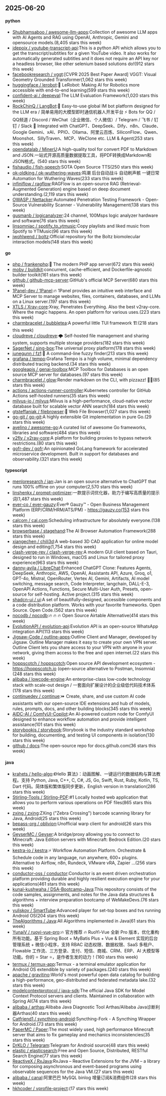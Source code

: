 ## 2025-06-20

#### python
* [Shubhamsaboo / awesome-llm-apps](https://github.com/Shubhamsaboo/awesome-llm-apps):Collection of awesome LLM apps with AI Agents and RAG using OpenAI, Anthropic, Gemini and opensource models.(8,405 stars this week)
* [jdepoix / youtube-transcript-api](https://github.com/jdepoix/youtube-transcript-api):This is a python API which allows you to get the transcript/subtitles for a given YouTube video. It also works for automatically generated subtitles and it does not require an API key nor a headless browser, like other selenium based solutions do!(912 stars this week)
* [facebookresearch / vggt](https://github.com/facebookresearch/vggt):[CVPR 2025 Best Paper Award] VGGT: Visual Geometry Grounded Transformer(1,062 stars this week)
* [huggingface / lerobot](https://github.com/huggingface/lerobot):🤗 LeRobot: Making AI for Robotics more accessible with end-to-end learning(599 stars this week)
* [confident-ai / deepeval](https://github.com/confident-ai/deepeval):The LLM Evaluation Framework(1,020 stars this week)
* [RockChinQ / LangBot](https://github.com/RockChinQ/LangBot):🤩 Easy-to-use global IM bot platform designed for the LLM era / 简单易用的大模型即时通信机器人开发平台 ⚡️ Bots for QQ / QQ频道 / Discord / WeChat（企业微信、个人微信）/ Telegram / 飞书 / 钉钉 / Slack 🧩 Integrated with ChatGPT、DeepSeek、Dify、n8n、Claude、Google Gemini、xAI、PPIO、Ollama、阿里云百炼、SiliconFlow、Qwen、Moonshot、SillyTraven、MCP、WeClone etc. LLM & Agent(253 stars this week)
* [opendatalab / MinerU](https://github.com/opendatalab/MinerU):A high-quality tool for convert PDF to Markdown and JSON.一站式开源高质量数据提取工具，将PDF转换成Markdown和JSON格式。(540 stars this week)
* [fishaudio / fish-speech](https://github.com/fishaudio/fish-speech):SOTA Open Source TTS(250 stars this week)
* [ok-oldking / ok-wuthering-waves](https://github.com/ok-oldking/ok-wuthering-waves):鸣潮 后台自动战斗 自动刷声骸 一键日常 Automation for Wuthering Waves(233 stars this week)
* [infiniflow / ragflow](https://github.com/infiniflow/ragflow):RAGFlow is an open-source RAG (Retrieval-Augmented Generation) engine based on deep document understanding.(2,119 stars this week)
* [OWASP / Nettacker](https://github.com/OWASP/Nettacker):Automated Penetration Testing Framework - Open-Source Vulnerability Scanner - Vulnerability Management(138 stars this week)
* [gusmanb / logicanalyzer](https://github.com/gusmanb/logicanalyzer):24 channel, 100Msps logic analyzer hardware and software(76 stars this week)
* [linsomniac / spotify_to_ytmusic](https://github.com/linsomniac/spotify_to_ytmusic):Copy playlists and liked music from Spotify to YTMusic(96 stars this week)
* [jwohlwend / boltz](https://github.com/jwohlwend/boltz):Official repository for the Boltz biomolecular interaction models(148 stars this week)

#### go
* [php / frankenphp](https://github.com/php/frankenphp):🧟 The modern PHP app server(672 stars this week)
* [moby / buildkit](https://github.com/moby/buildkit):concurrent, cache-efficient, and Dockerfile-agnostic builder toolkit(161 stars this week)
* [github / github-mcp-server](https://github.com/github/github-mcp-server):GitHub's official MCP Server(680 stars this week)
* [1Panel-dev / 1Panel](https://github.com/1Panel-dev/1Panel):🔥 1Panel provides an intuitive web interface and MCP Server to manage websites, files, containers, databases, and LLMs on a Linux server.(197 stars this week)
* [XTLS / Xray-core](https://github.com/XTLS/Xray-core):Xray, Penetrates Everything. Also the best v2ray-core. Where the magic happens. An open platform for various uses.(223 stars this week)
* [charmbracelet / bubbletea](https://github.com/charmbracelet/bubbletea):A powerful little TUI framework 🏗(218 stars this week)
* [cloudreve / cloudreve](https://github.com/cloudreve/cloudreve):🌩 Self-hosted file management and sharing system, supports multiple storage providers(182 stars this week)
* [SagerNet / sing-box](https://github.com/SagerNet/sing-box):The universal proxy platform(178 stars this week)
* [junegunn / fzf](https://github.com/junegunn/fzf):🌸 A command-line fuzzy finder(213 stars this week)
* [grafana / tempo](https://github.com/grafana/tempo):Grafana Tempo is a high volume, minimal dependency distributed tracing backend.(34 stars this week)
* [googleapis / genai-toolbox](https://github.com/googleapis/genai-toolbox):MCP Toolbox for Databases is an open source MCP server for databases.(97 stars this week)
* [charmbracelet / glow](https://github.com/charmbracelet/glow):Render markdown on the CLI, with pizzazz! 💅🏻(85 stars this week)
* [actions / actions-runner-controller](https://github.com/actions/actions-runner-controller):Kubernetes controller for GitHub Actions self-hosted runners(35 stars this week)
* [milvus-io / milvus](https://github.com/milvus-io/milvus):Milvus is a high-performance, cloud-native vector database built for scalable vector ANN search(184 stars this week)
* [gtsteffaniak / filebrowser](https://github.com/gtsteffaniak/filebrowser):📂 Web File Browser(1,027 stars this week)
* [go-git / go-git](https://github.com/go-git/go-git):A highly extensible Git implementation in pure Go.(29 stars this week)
* [avelino / awesome-go](https://github.com/avelino/awesome-go):A curated list of awesome Go frameworks, libraries and software(484 stars this week)
* [v2fly / v2ray-core](https://github.com/v2fly/v2ray-core):A platform for building proxies to bypass network restrictions.(80 stars this week)
* [gofr-dev / gofr](https://github.com/gofr-dev/gofr):An opinionated GoLang framework for accelerated microservice development. Built in support for databases and observability.(321 stars this week)

#### typescript
* [menloresearch / jan](https://github.com/menloresearch/jan):Jan is an open source alternative to ChatGPT that runs 100% offline on your computer(2,570 stars this week)
* [linshenkx / prompt-optimizer](https://github.com/linshenkx/prompt-optimizer):一款提示词优化器，助力于编写高质量的提示词(1,487 stars this week)
* [ever-co / ever-gauzy](https://github.com/ever-co/ever-gauzy):Ever® Gauzy™ - Open Business Management Platform (ERP/CRM/HRM/ATS/PM) - https://gauzy.co(153 stars this week)
* [calcom / cal.com](https://github.com/calcom/cal.com):Scheduling infrastructure for absolutely everyone.(138 stars this week)
* [browserbase / stagehand](https://github.com/browserbase/stagehand):The AI Browser Automation Framework(288 stars this week)
* [xiangechen / chili3d](https://github.com/xiangechen/chili3d):A web-based 3D CAD application for online model design and editing(1,754 stars this week)
* [clash-verge-rev / clash-verge-rev](https://github.com/clash-verge-rev/clash-verge-rev):A modern GUI client based on Tauri, designed to run in Windows, macOS and Linux for tailored proxy experience(963 stars this week)
* [danny-avila / LibreChat](https://github.com/danny-avila/LibreChat):Enhanced ChatGPT Clone: Features Agents, DeepSeek, Anthropic, AWS, OpenAI, Assistants API, Azure, Groq, o1, GPT-4o, Mistral, OpenRouter, Vertex AI, Gemini, Artifacts, AI model switching, message search, Code Interpreter, langchain, DALL-E-3, OpenAPI Actions, Functions, Secure Multi-User Auth, Presets, open-source for self-hosting. Active project.(315 stars this week)
* [shadcn-ui / ui](https://github.com/shadcn-ui/ui):A set of beautifully-designed, accessible components and a code distribution platform. Works with your favorite frameworks. Open Source. Open Code.(562 stars this week)
* [nocodb / nocodb](https://github.com/nocodb/nocodb):🔥 🔥 🔥 Open Source Airtable Alternative(414 stars this week)
* [EvolutionAPI / evolution-api](https://github.com/EvolutionAPI/evolution-api):Evolution API is an open-source WhatsApp integration API(113 stars this week)
* [Jigsaw-Code / outline-apps](https://github.com/Jigsaw-Code/outline-apps):Outline Client and Manager, developed by Jigsaw. Outline Manager makes it easy to create your own VPN server. Outline Client lets you share access to your VPN with anyone in your network, giving them access to the free and open internet.(22 stars this week)
* [hoppscotch / hoppscotch](https://github.com/hoppscotch/hoppscotch):Open source API development ecosystem - https://hoppscotch.io (open-source alternative to Postman, Insomnia)(248 stars this week)
* [alibaba / lowcode-engine](https://github.com/alibaba/lowcode-engine):An enterprise-class low-code technology stack with scale-out design / 一套面向扩展设计的企业级低代码技术体系(178 stars this week)
* [continuedev / continue](https://github.com/continuedev/continue):⏩ Create, share, and use custom AI code assistants with our open-source IDE extensions and hub of models, rules, prompts, docs, and other building blocks(345 stars this week)
* [AIDC-AI / ComfyUI-Copilot](https://github.com/AIDC-AI/ComfyUI-Copilot):An AI-powered custom node for ComfyUI designed to enhance workflow automation and provide intelligent assistance(101 stars this week)
* [storybookjs / storybook](https://github.com/storybookjs/storybook):Storybook is the industry standard workshop for building, documenting, and testing UI components in isolation(130 stars this week)
* [github / docs](https://github.com/github/docs):The open-source repo for docs.github.com(36 stars this week)

#### java
* [krahets / hello-algo](https://github.com/krahets/hello-algo):《Hello 算法》：动画图解、一键运行的数据结构与算法教程。支持 Python, Java, C++, C, C#, JS, Go, Swift, Rust, Ruby, Kotlin, TS, Dart 代码。简体版和繁体版同步更新，English version in translation(286 stars this week)
* [Stirling-Tools / Stirling-PDF](https://github.com/Stirling-Tools/Stirling-PDF):#1 Locally hosted web application that allows you to perform various operations on PDF files(865 stars this week)
* [zxing / zxing](https://github.com/zxing/zxing):ZXing ("Zebra Crossing") barcode scanning library for Java, Android(25 stars this week)
* [bepass-org / oblivion](https://github.com/bepass-org/oblivion):Unofficial warp client for android(26 stars this week)
* [GeyserMC / Geyser](https://github.com/GeyserMC/Geyser):A bridge/proxy allowing you to connect to Minecraft: Java Edition servers with Minecraft: Bedrock Edition.(20 stars this week)
* [kestra-io / kestra](https://github.com/kestra-io/kestra):⚡ Workflow Automation Platform. Orchestrate & Schedule code in any language, run anywhere, 600+ plugins. Alternative to Airflow, n8n, Rundeck, VMware vRA, Zapier ...(256 stars this week)
* [conductor-oss / conductor](https://github.com/conductor-oss/conductor):Conductor is an event driven orchestration platform providing durable and highly resilient execution engine for your applications(461 stars this week)
* [kunal-kushwaha / DSA-Bootcamp-Java](https://github.com/kunal-kushwaha/DSA-Bootcamp-Java):This repository consists of the code samples, assignments, and notes for the Java data structures & algorithms + interview preparation bootcamp of WeMakeDevs.(76 stars this week)
* [yuliskov / SmartTube](https://github.com/yuliskov/SmartTube):Advanced player for set-top boxes and tvs running Android OS(204 stars this week)
* [TheAlgorithms / Java](https://github.com/TheAlgorithms/Java):All Algorithms implemented in Java(61 stars this week)
* [YunaiV / ruoyi-vue-pro](https://github.com/YunaiV/ruoyi-vue-pro):🔥 官方推荐 🔥 RuoYi-Vue 全新 Pro 版本，优化重构所有功能。基于 Spring Boot + MyBatis Plus + Vue & Element 实现的后台管理系统 + 微信小程序，支持 RBAC 动态权限、数据权限、SaaS 多租户、Flowable 工作流、三方登录、支付、短信、商城、CRM、ERP、AI 大模型等功能。你的 ⭐️ Star ⭐️，是作者生发的动力！(160 stars this week)
* [termux / termux-app](https://github.com/termux/termux-app):Termux - a terminal emulator application for Android OS extendible by variety of packages.(240 stars this week)
* [apache / gravitino](https://github.com/apache/gravitino):World's most powerful open data catalog for building a high-performance, geo-distributed and federated metadata lake.(32 stars this week)
* [modelcontextprotocol / java-sdk](https://github.com/modelcontextprotocol/java-sdk):The official Java SDK for Model Context Protocol servers and clients. Maintained in collaboration with Spring AI(74 stars this week)
* [alibaba / arthas](https://github.com/alibaba/arthas):Alibaba Java Diagnostic Tool Arthas/Alibaba Java诊断利器Arthas(40 stars this week)
* [Catfriend1 / syncthing-android](https://github.com/Catfriend1/syncthing-android):Syncthing-Fork - A Syncthing Wrapper for Android.(73 stars this week)
* [PaperMC / Paper](https://github.com/PaperMC/Paper):The most widely used, high performance Minecraft server that aims to fix gameplay and mechanics inconsistencies(35 stars this week)
* [DrKLO / Telegram](https://github.com/DrKLO/Telegram):Telegram for Android source(48 stars this week)
* [elastic / elasticsearch](https://github.com/elastic/elasticsearch):Free and Open Source, Distributed, RESTful Search Engine(77 stars this week)
* [ReactiveX / RxJava](https://github.com/ReactiveX/RxJava):RxJava – Reactive Extensions for the JVM – a library for composing asynchronous and event-based programs using observable sequences for the Java VM.(27 stars this week)
* [alibaba / canal](https://github.com/alibaba/canal):阿里巴巴 MySQL binlog 增量订阅&消费组件(28 stars this week)
* [hkhcoder / vprofile-project](https://github.com/hkhcoder/vprofile-project):(17 stars this week)
